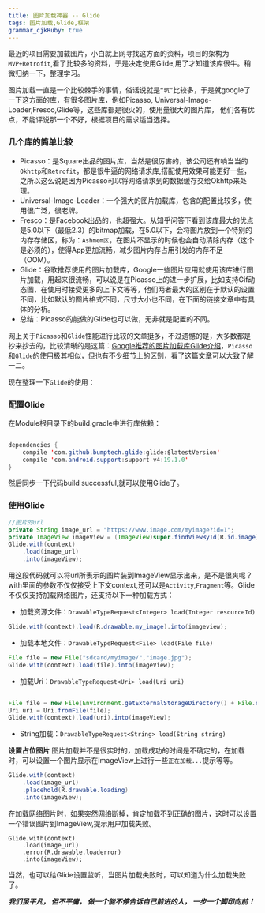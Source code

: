 ```yaml
---
title: 图片加载神器 -- Glide
tags: 图片加载,Glide,框架
grammar_cjkRuby: true
---
```

最近的项目需要加载图片，小白就上网寻找这方面的资料，项目的架构为`MVP+Retrofit`,看了比较多的资料，于是决定使用Glide,用了才知道该库很牛。稍微归纳一下，整理学习。

图片加载一直是一个比较棘手的事情，俗话说就是`“坑”`比较多，于是就google了一下这方面的库，有很多图片库，例如Picasso, Universal-Image-Loader,Fresco,Glide等，这些库都是很火的，使用量很大的图片库， 他们各有优点，不能评说那一个不好，根据项目的需求适当选择。

### 几个库的简单比较

 - Picasso：是Square出品的图片库，当然是很厉害的，该公司还有响当当的`Okhttp`和`Retrofit`，都是很牛逼的网络请求库,搭配使用效果可能更好一些，之所以这么说是因为Picasso可以将网络请求到的数据缓存交给Okhttp来处理。
 - Universal-Image-Loader：一个强大的图片加载库，包含的配置比较多，使用很广泛，很老牌。
 - Fresco：是Facebook出品的，也超强大。从知乎问答下看到该库最大的优点是5.0以下（最低2.3）的bitmap加载，在5.0以下，会将图片放到一个特别的内存存储区，称为：`Ashmem区`，在图片不显示的时候也会自动清除内存（这个是必须的），使得App更加流畅，减少图片内存占用引发的内存不足（OOM）。
 - Glide：谷歌推荐使用的图片加载库，Google一些图片应用就使用该库进行图片加载，用起来很流畅，可以说是在Picasso上的进一步扩展，比如支持Gif动态图，在使用时接受更多的上下文等等，他们两者最大的区别在于默认的设置不同，比如默认的图片格式不同，尺寸大小也不同，在下面的链接文章中有具体的分析。
 - 总结：Picasso的能做的Glide也可以做，无非就是配置的不同。

网上关于`Picasso`和`Glide`性能进行比较的文章挺多，不过遗憾的是，大多数都是抄来抄去的，比较清晰的是这篇：[Google推荐的图片加载库Glide介绍][1]，`Picasso`和`Glide`的使用极其相似，但也有不少细节上的区别，看了这篇文章可以大致了解一二。

现在整理一下`Glide`的使用：

### 配置Glide
在Module根目录下的build.gradle中进行库依赖：

``` java

dependencies {
	compile 'com.github.bumptech.glide:glide:$latestVersion'
    compile 'com.android.support:support-v4:19.1.0'
}
```
然后同步一下代码build successful,就可以使用Glide了。
### 使用Glide

``` java
//图片的url
private String image_url = "https://www.image.com/myimage?id=1";
private ImageView imageView = (ImageView)super.findViewById(R.id.image);
Glide.with(context)
	.load(image_url)
    .into(imageView);
```
用这段代码就可以将url所表示的图片装到ImageView显示出来，是不是很爽呢？
with里面的参数不仅仅接受上下文context,还可以是`Activity`,`Fragment`等。Glide不仅仅支持加载网络图片，还支持以下一种加载方式：

 - 加载资源文件：`DrawableTypeRequest<Integer> load(Integer resourceId)`

``` java
Glide.with(context).load(R.drawable.my_image).into(imageview);
```

 - 加载本地文件：`DrawableTypeRequest<File> load(File file)`

``` java
File file = new File("sdcard/myimage/","image.jpg");
Glide.with(context).load(file).into(imageView);
```

 - 加载Uri：`DrawableTypeRequest<Uri> load(Uri uri)`

``` java

File file = new File(Environment.getExternalStorageDirectory() + File.separator +  "image", "image.jpg");
Uri uri = Uri.fromFile(file);
Glide.with(context).load(uri).into(imageView);
```

 - String加载：`DrawableTypeRequest<String> load(String string)`

**设置占位图片**
图片加载并不是很实时的，加载成功的时间是不确定的，在加载时，可以设置一个图片显示在ImageView上进行一些`正在加载...`提示等等。

``` java
Glide.with(context)
	.load(image_url)
    .placehold(R.drawable.loading)
    .into(imageView);
```
在加载网络图片时，如果突然网络断掉，肯定加载不到正确的图片，这时可以设置一个错误图片到ImageView,提示用户加载失败。

``` stylus
Glide.with(context)
	.load(image_url)
    .error(R.drawable.loaderror)
    .into(imageView);
```
当然，也可以给Glide设置监听，当图片加载失败时，可以知道为什么加载失败了。

***我们虽平凡，
但不平庸，
做一个能不停告诉自己前进的人，
一步一个脚印向前！***





  [1]: http://blog.csdn.net/sam_zhang1984/article/details/48524893